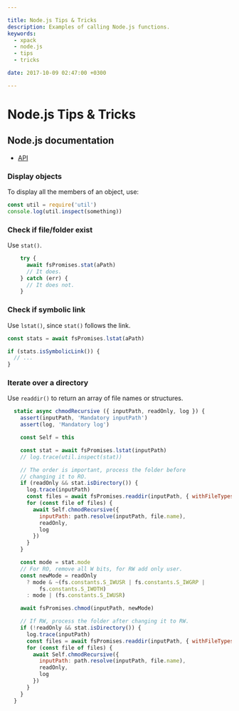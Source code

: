 ```yaml
---

title: Node.js Tips & Tricks
description: Examples of calling Node.js functions.
keywords:
  - xpack
  - node.js
  - tips
  - tricks

date: 2017-10-09 02:47:00 +0300

---
```


# Node.js Tips & Tricks

## Node.js documentation

- [API](https://nodejs.org/en/docs/)

### Display objects

To display all the members of an object, use:

```js
const util = require('util')
console.log(util.inspect(something))
```

### Check if file/folder exist

Use `stat()`.

```js
    try {
      await fsPromises.stat(aPath)
      // It does.
    } catch (err) {
      // It does not.
    }
```

### Check if symbolic link

Use `lstat()`, since `stat()` follows the link.

```js
const stats = await fsPromises.lstat(aPath)

if (stats.isSymbolicLink()) {
  // ...
}
```

### Iterate over a directory

Use `readdir()` to return an array of file names or structures.

```js
  static async chmodRecursive ({ inputPath, readOnly, log }) {
    assert(inputPath, 'Mandatory inputPath')
    assert(log, 'Mandatory log')

    const Self = this

    const stat = await fsPromises.lstat(inputPath)
    // log.trace(util.inspect(stat))

    // The order is important, process the folder before
    // changing it to RO.
    if (readOnly && stat.isDirectory()) {
      log.trace(inputPath)
      const files = await fsPromises.readdir(inputPath, { withFileTypes: true })
      for (const file of files) {
        await Self.chmodRecursive({
          inputPath: path.resolve(inputPath, file.name),
          readOnly,
          log
        })
      }
    }

    const mode = stat.mode
    // For RO, remove all W bits, for RW add only user.
    const newMode = readOnly
      ? mode & ~(fs.constants.S_IWUSR | fs.constants.S_IWGRP |
          fs.constants.S_IWOTH)
      : mode | (fs.constants.S_IWUSR)

    await fsPromises.chmod(inputPath, newMode)

    // If RW, process the folder after changing it to RW.
    if (!readOnly && stat.isDirectory()) {
      log.trace(inputPath)
      const files = await fsPromises.readdir(inputPath, { withFileTypes: true })
      for (const file of files) {
        await Self.chmodRecursive({
          inputPath: path.resolve(inputPath, file.name),
          readOnly,
          log
        })
      }
    }
  }
```
